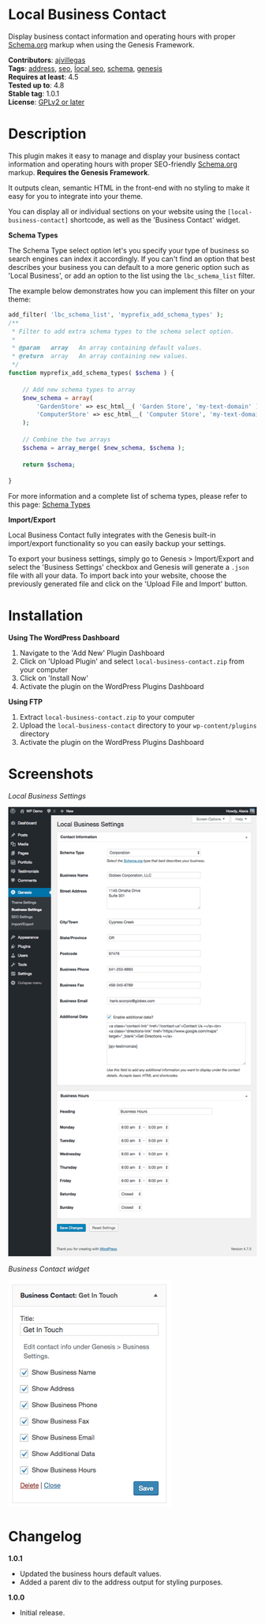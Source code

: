 # Local Business Contact

Display business contact information and operating hours with proper [Schema.org](http://schema.org/) markup when using the Genesis Framework.

**Contributors**: [ajvillegas](http://profiles.wordpress.org/ajvillegas)  
**Tags**: [address](http://wordpress.org/plugins/tags/address), [seo](http://wordpress.org/plugins/tags/seo), [local seo](http://wordpress.org/plugins/tags/local-seo), [schema](http://wordpress.org/plugins/tags/schema), [genesis](http://wordpress.org/plugins/tags/genesis)  
**Requires at least**: 4.5  
**Tested up to**: 4.8  
**Stable tag**: 1.0.1  
**License**: [GPLv2 or later](http://www.gnu.org/licenses/gpl-2.0.html)

# Description

This plugin makes it easy to manage and display your business contact information and operating hours with proper SEO-friendly [Schema.org](http://schema.org/) markup. **Requires the Genesis Framework**.

It outputs clean, semantic HTML in the front-end with no styling to make it easy for you to integrate into your theme.

You can display all or individual sections on your website using the `[local-business-contact]` shortcode, as well as the 'Business Contact' widget.

**Schema Types**

The Schema Type select option let's you specify your type of business so search engines can index it accordingly. If you can't find an option that best describes your business you can default to a more generic option such as 'Local Business', or add an option to the list using the `lbc_schema_list` filter.

The example below demonstrates how you can implement this filter on your theme:

```php
add_filter( 'lbc_schema_list', 'myprefix_add_schema_types' );
/**
 * Filter to add extra schema types to the schema select option.
 *
 * @param   array   An array containing default values.
 * @return  array   An array containing new values.
 */
function myprefix_add_schema_types( $schema ) {
	
    // Add new schema types to array
    $new_schema = array(
        'GardenStore' => esc_html__( 'Garden Store', 'my-text-domain' ),
        'ComputerStore' => esc_html__( 'Computer Store', 'my-text-domain' ),
    );
	
    // Combine the two arrays
    $schema = array_merge( $new_schema, $schema );
	
    return $schema;
	
}
```

For more information and a complete list of schema types, please refer to this page: [Schema Types](http://schema.org/docs/full.html)

**Import/Export**

Local Business Contact fully integrates with the Genesis built-in import/export functionality so you can easily backup your settings.

To export your business settings, simply go to Genesis > Import/Export and select the 'Business Settings' checkbox and Genesis will generate a `.json` file with all your data. To import back into your website, choose the previously generated file and click on the 'Upload File and Import' button.

# Installation

**Using The WordPress Dashboard**

1. Navigate to the 'Add New' Plugin Dashboard
2. Click on 'Upload Plugin' and select `local-business-contact.zip` from your computer
3. Click on 'Install Now'
4. Activate the plugin on the WordPress Plugins Dashboard

**Using FTP**

1. Extract `local-business-contact.zip` to your computer
2. Upload the `local-business-contact` directory to your `wp-content/plugins` directory
3. Activate the plugin on the WordPress Plugins Dashboard

# Screenshots

*Local Business Settings*

![Local Business Settings](wp-assets/screenshot-1.png?raw=true)

*Business Contact widget*

![Business Contact widget](wp-assets/screenshot-2.png?raw=true)

# Changelog

**1.0.1**
* Updated the business hours default values.
* Added a parent div to the address output for styling purposes.

**1.0.0**
* Initial release.

